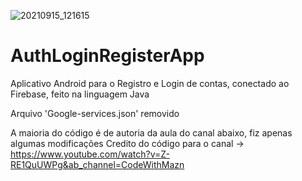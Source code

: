 ![20210915_121615](https://user-images.githubusercontent.com/72174813/133465453-3506e3e2-779a-4f32-bc60-7483d4e9878b.gif)
# AuthLoginRegisterApp
Aplicativo Android para o Registro e Login de contas, conectado ao Firebase, feito na linguagem Java

Arquivo 'Google-services.json' removido

A maioria do código é de autoria da aula do canal abaixo, fiz apenas algumas modificações
Credito do código para o canal -> https://www.youtube.com/watch?v=Z-RE1QuUWPg&ab_channel=CodeWithMazn
